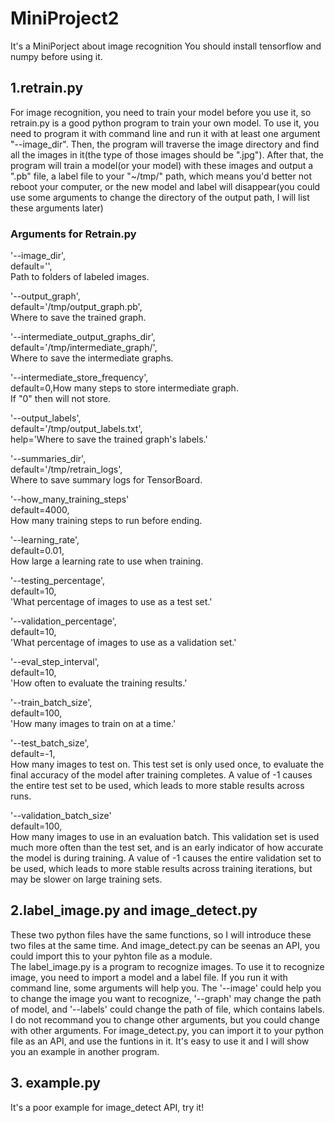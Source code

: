 # MiniProject2
It's a MiniPorject about image recognition
You should install tensorflow and numpy before using it.

## 1.retrain.py  
  For image recognition, you need to train your model before you use it, so retrain.py is a good python program to train your own model. To use it, you need to program it with command line and run it with at least one argument "--image_dir". Then, the program will traverse the image directory and find all the images in it(the type of those images should be ".jpg"). After that, the program will train a model(or your model) with these images and output a ".pb" file, a label file to your "~/tmp/" path, which means you'd better not reboot your computer, or the new model and label will disappear(you could use some arguments to change the directory of the output path, I will list these arguments later)
### Arguments for Retrain.py
'--image_dir',  
default='',  
Path to folders of labeled images.  
  
'--output_graph',  
default='/tmp/output_graph.pb',  
Where to save the trained graph.  
  
'--intermediate_output_graphs_dir',  
default='/tmp/intermediate_graph/',  
Where to save the intermediate graphs.  
  
'--intermediate_store_frequency',  
default=0,How many steps to store intermediate graph.   
If "0" then will not store.  
  
'--output_labels',  
default='/tmp/output_labels.txt',  
help='Where to save the trained graph\'s labels.'  
  
'--summaries_dir',  
default='/tmp/retrain_logs',  
Where to save summary logs for TensorBoard.  
  
'--how_many_training_steps'  
default=4000,  
How many training steps to run before ending.  
  
 '--learning_rate',  
  default=0.01,  
  How large a learning rate to use when training.  
    
  '--testing_percentage',  
  default=10,  
  'What percentage of images to use as a test set.'  
    
  '--validation_percentage',  
  default=10,  
  'What percentage of images to use as a validation set.'  
    
  '--eval_step_interval',  
  default=10,  
  'How often to evaluate the training results.'  
    
  '--train_batch_size',  
  default=100,  
  'How many images to train on at a time.'  
    
  '--test_batch_size',  
  default=-1,  
  How many images to test on. This test set is only used once, to evaluate
  the final accuracy of the model after training completes.
  A value of -1 causes the entire test set to be used, which leads to more
  stable results across runs.
  
  '--validation_batch_size'  
  default=100,  
  How many images to use in an evaluation batch. This validation set is
      used much more often than the test set, and is an early indicator of how
      accurate the model is during training.
      A value of -1 causes the entire validation set to be used, which leads to
      more stable results across training iterations, but may be slower on large
      training sets.
      
  ## 2.label_image.py and image_detect.py  
  These two python files have the same functions, so I will introduce these two files at the same time. And image_detect.py can be seenas an API, you could import this to your pyhton file as a module.  
  The label_image.py is a program to recognize images. To use it to recognize image, you need to import a model and a label file. If you run it with command line, some arguments will help you. The '--image' could help you to change the image you want to recognize, '--graph' may change the path of model, and '--labels' could change the path of file, which contains labels. I do not recommand you to change other arguments, but you could change with other arguments.
  For image_detect.py, you can import it to your python file as an API, and use the funtions in it. It's easy to use it and I will show you an example in another program.
  
## 3. example.py
It's a poor example for image_detect API, try it!
  
